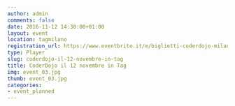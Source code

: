 ```yaml
---
author: admin
comments: false
date: 2016-11-12 14:30:00+01:00
layout: event
location: tagmilano
registration_url: https://www.eventbrite.it/e/biglietti-coderdojo-milano-tag-12-novembre-2016-28846248907
type: Player
slug: coderdojo-il-12-novembre-in-tag
title: CoderDojo il 12 novembre in Tag
img: event_03.jpg
thumb: event_03.jpg
categories:
- event_planned
---
```

